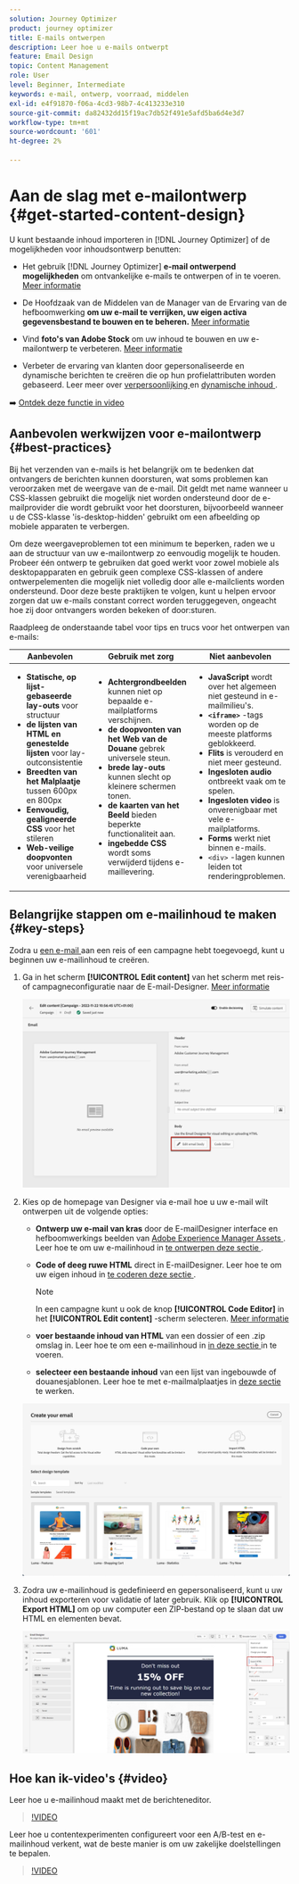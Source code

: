 ```yaml
---
solution: Journey Optimizer
product: journey optimizer
title: E-mails ontwerpen
description: Leer hoe u e-mails ontwerpt
feature: Email Design
topic: Content Management
role: User
level: Beginner, Intermediate
keywords: e-mail, ontwerp, voorraad, middelen
exl-id: e4f91870-f06a-4cd3-98b7-4c413233e310
source-git-commit: da82432dd15f19ac7db52f491e5afd5ba6d4e3d7
workflow-type: tm+mt
source-wordcount: '601'
ht-degree: 2%

---
```


# Aan de slag met e-mailontwerp {#get-started-content-design}

U kunt bestaande inhoud importeren in [!DNL Journey Optimizer] of de mogelijkheden voor inhoudsontwerp benutten:

* Het gebruik [!DNL Journey Optimizer] **e-mail ontwerpend mogelijkheden** om ontvankelijke e-mails te ontwerpen of in te voeren. [Meer informatie](content-from-scratch.md)

* De Hoofdzaak van de Middelen van de Manager van de Ervaring van de hefboomwerking **om uw e-mail te verrijken, uw eigen activa gegevensbestand te bouwen en te beheren.** [Meer informatie](../integrations/assets.md)

* Vind **foto&#39;s van Adobe Stock** om uw inhoud te bouwen en uw e-mailontwerp te verbeteren. [Meer informatie](../integrations/stock.md)

* Verbeter de ervaring van klanten door gepersonaliseerde en dynamische berichten te creëren die op hun profielattributen worden gebaseerd. Leer meer over [ verpersoonlijking ](../personalization/personalize.md) en [ dynamische inhoud ](../personalization/get-started-dynamic-content.md).

➡️ [Ontdek deze functie in video](#video)

## Aanbevolen werkwijzen voor e-mailontwerp {#best-practices}

Bij het verzenden van e-mails is het belangrijk om te bedenken dat ontvangers de berichten kunnen doorsturen, wat soms problemen kan veroorzaken met de weergave van de e-mail. Dit geldt met name wanneer u CSS-klassen gebruikt die mogelijk niet worden ondersteund door de e-mailprovider die wordt gebruikt voor het doorsturen, bijvoorbeeld wanneer u de CSS-klasse &#39;is-desktop-hidden&#39; gebruikt om een afbeelding op mobiele apparaten te verbergen.

Om deze weergaveproblemen tot een minimum te beperken, raden we u aan de structuur van uw e-mailontwerp zo eenvoudig mogelijk te houden. Probeer één ontwerp te gebruiken dat goed werkt voor zowel mobiele als desktopapparaten en gebruik geen complexe CSS-klassen of andere ontwerpelementen die mogelijk niet volledig door alle e-mailclients worden ondersteund. Door deze beste praktijken te volgen, kunt u helpen ervoor zorgen dat uw e-mails constant correct worden teruggegeven, ongeacht hoe zij door ontvangers worden bekeken of door:sturen.

Raadpleeg de onderstaande tabel voor tips en trucs voor het ontwerpen van e-mails:

| Aanbevolen | Gebruik met zorg | Niet aanbevolen |
|-|-|-|
| <ul><li><b> Statische, op lijst-gebaseerde lay-outs </b> voor structuur</li> <li><b> de lijsten van HTML en genestelde lijsten </b> voor lay-outconsistentie</li> <li><b> Breedten van het Malplaatje </b> tussen 600px en 800px </li> <li><b> Eenvoudig, gealigneerde CSS </b> voor het stileren </li> <li><b> Web-veilige doopvonten </b> voor universele verenigbaarheid</li> | <ul><li><b> Achtergrondbeelden </b> kunnen niet op bepaalde e-mailplatforms verschijnen.</li><li><b> de doopvonten van het Web van de Douane </b> gebrek universele steun.</li><li><b> brede lay-outs </b> kunnen slecht op kleinere schermen tonen.</li><li><b> de kaarten van het Beeld </b> bieden beperkte functionaliteit aan.</li><li><b> ingebedde CSS </b> wordt soms verwijderd tijdens e-maillevering.</li> | <ul><li><b> JavaScript </b> wordt over het algemeen niet gesteund in e-mailmilieu&#39;s.</li> <li> <b>`<iframe>`</b> -tags worden op de meeste platforms geblokkeerd. </li> <li><b> Flits </b> is verouderd en niet meer gesteund.</li> <li><b> Ingesloten audio </b> ontbreekt vaak om te spelen.</li> <li><b> Ingesloten video </b> is onverenigbaar met vele e-mailplatforms.</li> <li> <b> Forms </b> werkt niet binnen e-mails.</li> <li> `<div>` -lagen kunnen leiden tot renderingproblemen.</li> |

## Belangrijke stappen om e-mailinhoud te maken {#key-steps}

Zodra u [ een e-mail ](create-email.md) aan een reis of een campagne hebt toegevoegd, kunt u beginnen uw e-mailinhoud te creëren.

1. Ga in het scherm **[!UICONTROL Edit content]** van het scherm met reis- of campagneconfiguratie naar de E-mail-Designer. [Meer informatie](create-email.md#define-email-content)

   ![](assets/email_designer_edit_email_body.png)

1. Kies op de homepage van Designer via e-mail hoe u uw e-mail wilt ontwerpen uit de volgende opties:

   * **Ontwerp uw e-mail van kras** door de E-mailDesigner interface en hefboomwerkings beelden van [ Adobe Experience Manager Assets ](../integrations/assets.md). Leer hoe te om uw e-mailinhoud in [ te ontwerpen deze sectie ](content-from-scratch.md).

   * **Code of deeg ruwe HTML** direct in E-mailDesigner. Leer hoe te om uw eigen inhoud in [ te coderen deze sectie ](code-content.md).

     >[!NOTE]
     >
     >In een campagne kunt u ook de knop **[!UICONTROL Code Editor]** in het **[!UICONTROL Edit content]** -scherm selecteren. [Meer informatie](create-email.md#define-email-content)

   * **voer bestaande inhoud van HTML** van een dossier of een .zip omslag in. Leer hoe te om een e-mailinhoud in [ in deze sectie ](existing-content.md) in te voeren.

   * **selecteer een bestaande inhoud** van een lijst van ingebouwde of douanesjablonen. Leer hoe te met e-mailmalplaatjes in [ deze sectie ](../email/use-email-templates.md) te werken.

   ![](assets/email_designer_create_options.png)

1. Zodra uw e-mailinhoud is gedefinieerd en gepersonaliseerd, kunt u uw inhoud exporteren voor validatie of later gebruik. Klik op **[!UICONTROL Export HTML]** om op uw computer een ZIP-bestand op te slaan dat uw HTML en elementen bevat.

   ![](assets/email_designer_export.png)

## Hoe kan ik-video&#39;s {#video}

Leer hoe u e-mailinhoud maakt met de berichteneditor.

>[!VIDEO](https://video.tv.adobe.com/v/334150?quality=12)

Leer hoe u contentexperimenten configureert voor een A/B-test en e-mailinhoud verkent, wat de beste manier is om uw zakelijke doelstellingen te bepalen.

>[!VIDEO](https://video.tv.adobe.com/v/3419893)
